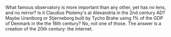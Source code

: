 What famous observatory is more important than any other, yet has no lens, and no mirror?  Is it Claudius Ptolemy's  at Alexandria in the 2nd century AD?  Maybe Uraniborg or Stjerneborg built by Tycho Brahe using 1% of the GDP of Denmark in the the 16th century?  No, not one of those.  The answer is a creation of the 20th century: the internet. 